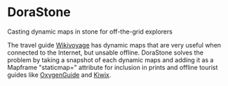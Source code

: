# DoraStone
Casting dynamic maps in stone for off-the-grid explorers

The travel guide [Wikivoyage](http://wikivoyage.org) has dynamic maps that are very useful when connected to the Internet, but unsable offline.
DoraStone solves the problem by taking a snapshot of each dynamic maps and adding it as a Mapframe "staticmap=" attribute for inclusion in prints and offline tourist guides like [OxygenGuide](https://github.com/nicolas-raoul/OxygenGuide) and [Kiwix](http://www.kiwix.org/wiki/Wikivoyage).
